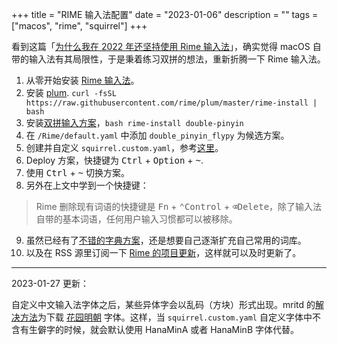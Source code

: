 +++
title = "RIME 输入法配置"
date = "2023-01-06"
description = ""
tags = ["macos", "rime", "squirrel"]
+++

看到这篇「[为什么我在 2022 年还坚持使用 Rime 输入法](https://utgd.net/article/9618)」，确实觉得 macOS 自带的输入法有其局限性，于是秉着练习双拼的想法，重新折腾一下 Rime 输入法。

1. 从零开始安装 [Rime 输入法](https://rime.im/)。
2. 安装 [plum](https://github.com/rime/plum). `curl -fsSL https://raw.githubusercontent.com/rime/plum/master/rime-install | bash`
3. 安装[双拼输入方案](https://github.com/rime/rime-double-pinyin)，`bash rime-install double-pinyin`
4. 在 `/Rime/default.yaml` 中添加 `double_pinyin_flypy` 为候选方案。
5. 创建并自定义 `squirrel.custom.yaml`，参考[这里](https://gist.github.com/lotem/2290714)。
6. Deploy 方案，快捷键为 <kbd>Ctrl</kbd> + <kbd>Option</kbd> + <kbd>~</kbd>.
7. 使用 <kbd>Ctrl</kbd> + <kbd>~</kbd> 切换方案。
8. 另外在上文中学到一个快捷键：

> Rime 删除现有词语的快捷键是 <kbd>Fn</kbd> + <kbd>⌃Control</kbd> + <kbd>⌫Delete</kbd>，除了输入法自带的基本词语，任何用户输入习惯都可以被移除。

9. 虽然已经有了[不错的字典方案](https://github.com/Iorest/rime-dict)，还是想要自己逐渐扩充自己常用的词库。
10. 以及在 RSS 源里订阅一下 [Rime 的项目更新](https://github.com/rime/squirrel/releases)，这样就可以及时更新了。

***

2023-01-27 更新：

自定义中文输入法字体之后，某些异体字会以乱码（方块）形式出现。mritd 的[解决方法](https://mritd.com/2019/03/23/oh-my-rime/)为下载 [花园明朝](https://github.com/mritd/rime/tree/master/fonts) 字体。这样，当 `squirrel.custom.yaml` 自定义字体中不含有生僻字的时候，就会默认使用 HanaMinA 或者 HanaMinB 字体代替。
